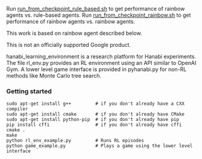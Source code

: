Run [run_from_checkpoint_rule_based.sh](Experiments/Evaluation/run_from_checkpoint_rule_based.sh) to get performance of rainbow agents vs. rule-based agents.
Run [run_from_checkpoint_rainbow.sh](Experiments/Evaluation/run_from_checkpoint_rainbow.sh) to get performance of rainbow agents vs. rainbow agents.

This work is based on rainbow agent described below. 

This is not an officially supported Google product.

hanabi\_learning\_environment is a research platform for Hanabi experiments. The file rl\_env.py provides an RL environment using an API similar to OpenAI Gym. A lower level game interface is provided in pyhanabi.py for non-RL methods like Monte Carlo tree search.

### Getting started
```
sudo apt-get install g++         # if you don't already have a CXX compiler
sudo apt-get install cmake       # if you don't already have CMake
sudo apt-get install python-pip  # if you don't already have pip
pip install cffi                 # if you don't already have cffi
cmake .
make
python rl_env_example.py         # Runs RL episodes
python game_example.py           # Plays a game using the lower level interface
```
